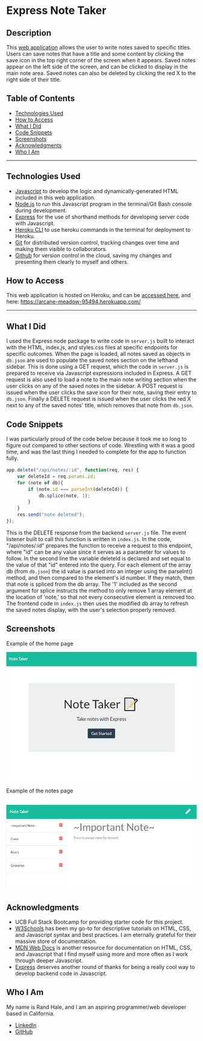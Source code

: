 # Express Note Taker

## Description
This [web application](https://arcane-meadow-95494.herokuapp.com/) allows the user to write notes saved to specific titles. Users can save notes that have a title and some content by clicking the save icon in the top right corner of the screen when it appears. Saved notes appear on the left side of the screen, and can be clicked to display in the main note area. Saved notes can also be deleted by clicking the red X to the right side of their title.


## Table of Contents
* [Technologies Used](#technologies-used)
* [How to Access](#how-to-access)
* [What I Did](#what-i-did)
* [Code Snippets](#code-snippets)
* [Screenshots](#screenshots)
* [Acknowledgments](#acknowledgments*)
* [Who I Am](#who-i-am)

---

## Technologies Used
* [Javascript](https://www.javascript.com/) to develop the logic and dynamically-generated HTML included in this web application.
* [Node.js](https://nodejs.org/en/docs/) to run this Javascript program in the terminal/Git Bash console during development.
* [Express](https://www.npmjs.com/package/express) for the use of shorthand methods for developing server code with Javascript.
* [Heroku CLI](https://devcenter.heroku.com/articles/heroku-cli) to use heroku commands in the terminal for deployment to Heroku.
* [Git](https://git-scm.com/) for distributed version control, tracking changes over time and making them visible to collaborators.
* [Github](https://github.com/) for version control in the cloud, saving my changes and presenting them clearly to myself and others.

## How to Access
This web application is hosted on Heroku, and can be [accessed here](https://arcane-meadow-95494.herokuapp.com/), and here: <https://arcane-meadow-95494.herokuapp.com/>

---

## What I Did
I used the Express node package to write code in `server.js` built to interact with the HTML, index.js, and styles.css files at specific endpoints for specific outcomes. When the page is loaded, all notes saved as objects in `db.json` are used to populate the saved notes section on the lefthand sidebar. This is done using a GET request, which the code in `server.js` is prepared to receive via Javascript expressions included in Express. A GET request is also used to load a note to the main note writing section when the user clicks on any of the saved notes in the sidebar. A POST request is issued when the user clicks the save icon for their note, saving their entry to `db.json`. Finally a DELETE request is issued when the user clicks the red X next to any of the saved notes' title, which removes that note from `db.json`.

## Code Snippets 
I was particularly proud of the code below because it took me so long to figure out compared to other sections of code. Wrestling with it was a good time, and was the last thing I needed to complete for the app to function fully.

```javascript
app.delete("/api/notes/:id", function(req, res) {
    var deleteId = req.params.id;
    for (note of db){
        if (note.id === parseInt(deleteId)) {
            db.splice(note, 1);
        }
    }
    res.send("note deleted");
});
```
This is the DELETE response from the backend `server.js` file. The event listener built to call this function is written in `index.js`. In the code, "/api/notes/:id" prepares the function to receive a request to this endpoint, where "id" can be any value since it serves as a parameter for values to follow. In the second line the variable deleteId is declared and set equal to the value of that "id" entered into the query. For each element of the array db (from `db.json`) the id value is parsed into an integer using the parseInt() method, and then compared to the element's id number. If they match, then that note is spliced from the db array. The '1' included as the second argument for splice instructs the method to only remove 1 array element at the location of 'note,' so that not every consecutive element is removed too. The frontend code in `index.js` then uses the modified db array to refresh the saved notes display, with the user's selection properly removed.

## Screenshots
Example of the home page

![example_home](./public/assets/example_home.PNG)

Example of the notes page

![example_notes](./public/assets/example_notes.PNG)
---

## Acknowledgments
* UCB Full Stack Bootcamp for providing starter code for this project.
* [W3Schools](https://www.w3schools.com/) has been my go-to for descriptive tutorials on HTML, CSS, and Javascript syntax and best practices. I am eternally grateful for their massive store of documentation.
* [MDN Web Docs](https://developer.mozilla.org/en-US/) is another resource for documentation on HTML, CSS, and Javascript that I find myself using more and more often as I work through deeper Javascript.
* [Express](https://www.npmjs.com/package/express) deserves another round of thanks for being a really cool way to develop backend code in Javascript.

## Who I Am
My name is Rand Hale, and I am an aspiring programmer/web developer based in California.

* [LinkedIn](https://www.linkedin.com/in/rand-hale-83ba389b/)
* [GitHub](https://github.com/prophetrand)